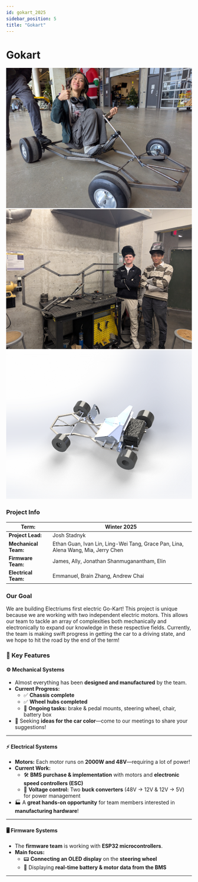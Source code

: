 ```yaml
---
id: gokart_2025
sidebar_position: 5
title: "Gokart"
---
```

# Gokart

![gokart1](./img/gokart1.jpg)
![gokart2](./img/gokart2.jpg)
![gokart3](./img/gokart3.png)


### Project Info

| **Term:** | Winter 2025 |
| -------------------- | --------------------------------------------------------------------------|
| **Project Lead:**       | Josh Stadnyk |
| **Mechanical Team:** | Ethan Guan, Ivan Lin, Ling-Wei Tang, Grace Pan, Lina, Alena Wang, Mia, Jerry Chen |
| **Firmware Team:** | James, Ally, Jonathan Shanmuganantham, Elin |
| **Electrical Team:** | Emmanuel, Brain Zhang, Andrew Chai |


### Our Goal
We are building Electriums first electric Go-Kart! This project is unique because we are working with two independent electric motors. This allows our team to tackle an array of complexities both mechanically and electronically to expand our knowledge in these respective fields. Currently, the team is making swift progress in getting the car to a driving state, and we hope to hit the road by the end of the term!
 


### 🔧 Key Features

#### ⚙️ Mechanical Systems
- Almost everything has been **designed and manufactured** by the team.  
- **Current Progress:**  
  - ✅ **Chassis complete**  
  - ✅ **Wheel hubs completed**  
  - 🚧 **Ongoing tasks:** brake & pedal mounts, steering wheel, chair, battery box  
- 🎨 Seeking **ideas for the car color**—come to our meetings to share your suggestions!  

---

#### ⚡ Electrical Systems
- **Motors:** Each motor runs on **2000W and 48V**—requiring a lot of power!  
- **Current Work:**  
  - 🛠️ **BMS purchase & implementation** with motors and **electronic speed controllers (ESC)**  
  - 🔄 **Voltage control:** Two **buck converters** (48V → 12V & 12V → 5V) for power management  
- 🏭 A **great hands-on opportunity** for team members interested in **manufacturing hardware**!

---

#### 🖥️ Firmware Systems
- The **firmware team** is working with **ESP32 microcontrollers**.  
- **Main focus:**  
  - 📟 **Connecting an OLED display** on the **steering wheel**  
  - 🔄 Displaying **real-time battery & motor data from the BMS**  

---
